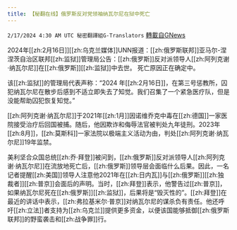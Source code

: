 ```yaml
---
title: 【秘翻在线】俄罗斯反对党领袖纳瓦尔尼在狱中死亡
---
```

`2/17/2024 4:30 AM UTC 秘密翻譯組G-Translators` [轉載自GNews](https://gnews.org/articles/2317694)

2024年[[zh:2月16日]][[zh:乌克兰媒体]]UNN报道：[[zh:俄罗斯联邦]]亚马尔\-涅涅茨自治区联邦[[zh:监狱]]管理局公告：[[zh:俄罗斯]]反对派领导人[[zh:阿列克谢·纳瓦尔尼]]在[[zh:俄罗斯]][[zh:监狱]]中去世。 死亡原因正在确定中。

该[[zh:监狱]]的管理局代表声称：“2024 年[[zh:2月16日]]，在第三号惩教所，囚犯纳瓦尔尼在散步后感到不适立即失去了知觉。我们召集了一个紧急医疗队，但是没能帮助囚犯恢复知觉。”

[[zh:阿列克谢·纳瓦尔尼]]于2021年[[zh:1月]]因诺维乔克中毒在[[zh:德国]]一家医院接受治疗后回国被捕。随后，他因欺诈和侮辱法官被判处九年徒刑。2023年[[zh:8月]]，[[zh:莫斯科]]一家法院以极端主义活动为由，判处[[zh:阿列克谢·纳瓦尔尼]]19年监禁。

美利坚合众国总统[[zh:乔·拜登]]被问到，[[zh:俄罗斯]]反对派领导人[[zh:阿列克谢·纳瓦尔尼]]在流放地死亡后，[[zh:俄罗斯]]领导层会面临什么后果。因此，一名记者提醒[[zh:美国]]领导人注意他2021年在[[zh:日内瓦]]与[[zh:俄罗斯]][[zh:独裁者]][[zh:普京]]会面后的声明。当时，[[zh:拜登]]表示，他警告过[[zh:普京]]，如果纳瓦尔尼死在[[zh:俄罗斯]][[zh:监狱]]，后果将是“毁灭性的”。[[zh:拜登]]在最近的讲话中表示，[[zh:弗拉基米尔·普京]]对纳瓦尔尼的谋杀负有责任。他还呼吁[[zh:立法]]者支持为[[zh:乌克兰]]提供更多资金，以便该国能够抵御[[zh:俄罗斯联邦]]的野蛮袭击和[[zh:战争罪]]行。
